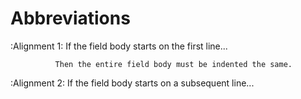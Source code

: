 # Abbreviations

:Alignment 1: If the field body starts on the first line...

              Then the entire field body must be indented the same.

:Alignment 2:
If the field body starts on a subsequent line...
